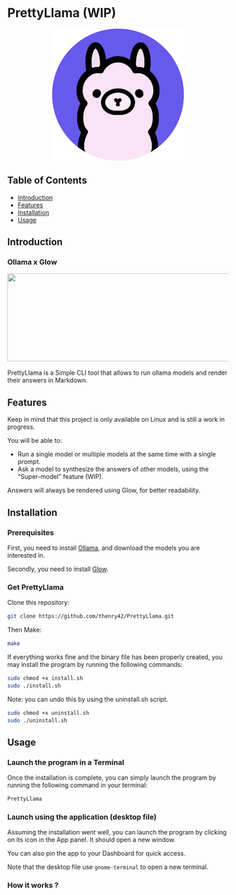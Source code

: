 # PrettyLlama (WIP)

<p align="center">
  <img src="https://github.com/thenry42/PrettyLlama/blob/main/utils/PrettyLlama.png" alt="Project Logo" width="300" height="300">
</p>

## Table of Contents

- [Introduction](#introduction)
- [Features](#features)
- [Installation](#installation)
- [Usage](#usage)

## Introduction

### Ollama x Glow

<p align="center">
  <img src="https://camo.githubusercontent.com/e20892cc1a5b1775de4ba67dd0baad0fc62191da6b71efff35b71f89800c1da2/68747470733a2f2f73747566662e636861726d2e73682f676c6f772f676c6f772d62616e6e65722d6769746875622e676966" width="750" height="200">
</p>

PrettyLlama is a Simple CLI tool that allows to run ollama models and render their answers in Markdown.

## Features
Keep in mind that this project is only available on Linux and is still a work in progress.

You will be able to: 
- Run a single model or multiple models at the same time with a single prompt.
- Ask a model to synthesize the answers of other models, using the "Super-model" feature (WIP).

Answers will always be rendered using Glow, for better readability.

## Installation

### Prerequisites
First, you need to install [Ollama](https://github.com/ollama/ollama), and download the models you are interested in.

Secondly, you need to install [Glow](https://github.com/charmbracelet/glow).

### Get PrettyLlama
Clone this repository:
```bash
git clone https://github.com/thenry42/PrettyLlama.git
```

Then Make:
```bash
make
```

If everything works fine and the binary file has been properly created, you may install the program by running the following commands:
```bash
sudo chmod +x install.sh
sudo ./install.sh
```

Note: you can undo this by using the uninstall.sh script.
```bash
sudo chmod +x uninstall.sh
sudo ./uninstall.sh
```

## Usage

### Launch the program in a Terminal

Once the installation is complete, you can simply launch the program by running the following command in your terminal:
```bash
PrettyLlama
```

### Launch using the application (desktop file)

Assuming the installation went well, you can launch the program by clicking on its icon in the App panel. It should open a new window.

You can also pin the app to your Dashboard for quick access.

Note that the desktop file use ```gnome-terminal``` to open a new terminal.

### How it works ?


